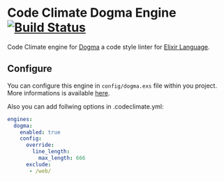 # Code Climate Dogma Engine [![Build Status](https://travis-ci.org/fazibear/codeclimate-dogma.svg?branch=master)](https://travis-ci.org/fazibear/codeclimate-dogma)

Code Climate engine for [Dogma](https://github.com/lpil/dogma) a code style linter for [Elixir Language](http://elixir-lang.org/).

## Configure

You can configure this engine in `config/dogma.exs` file within you project. More informations is available [here](https://github.com/lpil/dogma/blob/master/docs/configuration.md).

Also you can add follwing options in .codeclimate.yml:

```yml
engines:
  dogma:
    enabled: true
    config:
      override:
        line_length:
          max_length: 666
      exclude:
       - /web/
```
